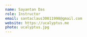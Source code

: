 ```yaml
---
name: Sayantan Das
role: Instructor
email: santaclaus30011998@gmail.com
website: https://ucalyptus.me
photo: ucalyptus.jpg
---
```

